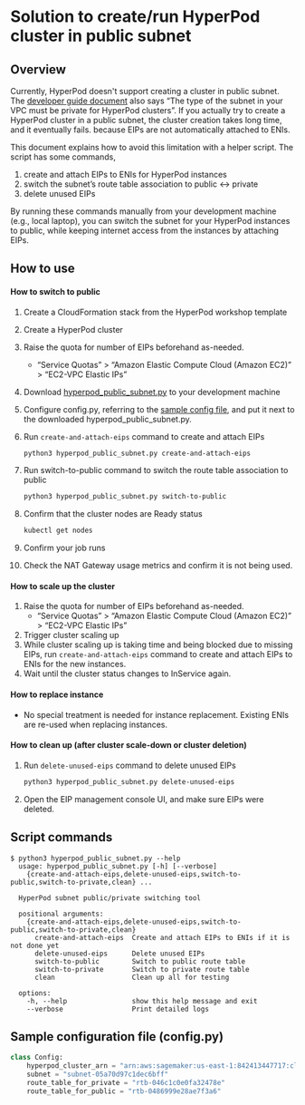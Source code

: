 # Solution to create/run HyperPod cluster in public subnet


## Overview

Currently, HyperPod doesn't support creating a cluster in public subnet. 
The [developer guide document](https://docs.aws.amazon.com/sagemaker/latest/dg/sagemaker-hyperpod-eks-prerequisites.html) also 
says “The type of the subnet in your VPC must be private for HyperPod clusters”.
If you actually try to create a HyperPod cluster in a public subnet, the cluster creation takes long time, 
and it eventually fails. because EIPs are not automatically attached to ENIs.

This document explains how to avoid this limitation with a helper script. The script has some commands, 

1. create and attach EIPs to ENIs for HyperPod instances
2. switch the subnet’s route table association to public ↔ private
3. delete unused EIPs

By running these commands manually from your development machine (e.g., local laptop), 
you can switch the subnet for your HyperPod instances to public, 
while keeping internet access from the instances by attaching EIPs.


## How to use


#### How to switch to public

1. Create a CloudFormation stack from the HyperPod workshop template
2. Create a HyperPod cluster
3. Raise the quota for number of EIPs beforehand as-needed.
    - “Service Quotas” > “Amazon Elastic Compute Cloud (Amazon EC2)” > “EC2-VPC Elastic IPs”
4. Download [hyperpod_public_subnet.py](https://github.com/shimomut/sagemaker-solutions/blob/main/hyperpod_public_subnet/hyperpod_public_subnet.py) to your development machine
5. Configure config.py, referring to the [sample config file](https://github.com/shimomut/sagemaker-solutions/blob/main/hyperpod_public_subnet/_config.py), and put it next to the downloaded hyperpod_public_subnet.py.
6. Run `create-and-attach-eips` command to create and attach EIPs

    ``` bash
    python3 hyperpod_public_subnet.py create-and-attach-eips
    ```

7. Run switch-to-public command to switch the route table association to public

    ``` bash
    python3 hyperpod_public_subnet.py switch-to-public
    ```

8. Confirm that the cluster nodes are Ready status

    ``` bash
    kubectl get nodes
    ```

9. Confirm your job runs
10. Check the NAT Gateway usage metrics and confirm it is not being used.


#### How to scale up the cluster

1. Raise the quota for number of EIPs beforehand as-needed.
    - “Service Quotas” > “Amazon Elastic Compute Cloud (Amazon EC2)” > “EC2-VPC Elastic IPs”
2. Trigger cluster scaling up
3. While cluster scaling up is taking time and being blocked due to missing EIPs, run `create-and-attach-eips` command to create and attach EIPs to ENIs for the new instances.
4. Wait until the cluster status changes to InService again.


#### How to replace instance

* No special treatment is needed for instance replacement. Existing ENIs are re-used when replacing instances.


#### How to clean up (after cluster scale-down or cluster deletion)

1. Run `delete-unused-eips` command to delete unused EIPs

    ``` bash
    python3 hyperpod_public_subnet.py delete-unused-eips
    ```

2. Open the EIP management console UI, and make sure EIPs were deleted.



## Script commands

```
$ python3 hyperpod_public_subnet.py --help         
  usage: hyperpod_public_subnet.py [-h] [--verbose]
    {create-and-attach-eips,delete-unused-eips,switch-to-public,switch-to-private,clean} ...
  
  HyperPod subnet public/private switching tool
  
  positional arguments:
    {create-and-attach-eips,delete-unused-eips,switch-to-public,switch-to-private,clean}
      create-and-attach-eips  Create and attach EIPs to ENIs if it is not done yet
      delete-unused-eips      Delete unused EIPs
      switch-to-public        Switch to public route table
      switch-to-private       Switch to private route table
      clean                   Clean up all for testing
  
  options:
    -h, --help                show this help message and exit
    --verbose                 Print detailed logs
```


## Sample configuration file (config.py)

``` python
class Config:
    hyperpod_cluster_arn = "arn:aws:sagemaker:us-east-1:842413447717:cluster/wthlbldg1lkq"
    subnet = "subnet-05a70d97c1dec6bff"
    route_table_for_private = "rtb-046c1c0e0fa32478e"
    route_table_for_public = "rtb-0486999e28ae7f3a6"
```
